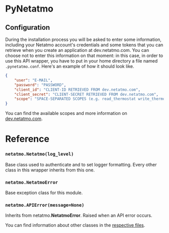 # PyNetatmo

## Configuration
During the installation process you will be asked to enter some information, including your Netatmo account's credentials and some tokens that you can retrieve when you create an application at dev.netatmo.com.
You can choose not to enter this information on that moment: in this case, in order to use this API wrapper, you have to put in your home directory a file named `.pynetatmo.conf`. Here's an example of how it should look like.
``` json
{
    "user": "E-MAIL",
    "password": "PASSWORD",
    "client_id": "CLIENT-ID RETRIEVED FROM dev.netatmo.com",
    "client_secret": "CLIENT-SECRET RETRIEVED FROM dev.netatmo.com",
    "scope": "SPACE-SEPARATED SCOPES (e.g. read_thermostat write_thermostat')"
}
```
You can find the available scopes and more information on [dev.netatmo.com](https://dev.netatmo.com/dev/resources/technical/reference/smarthomeapi).

# Reference

### `netatmo.Netatmo(log_level)`
Base class used to authenticate and to set logger formatting. Every other class in this wrapper inherits from this one.

### `netatmo.NetatmoError`
Base exception class for this module.

### `netatmo.APIError(message=None)`
Inherits from netatmo.**NetatmoError**. Raised when an API error occurs.

You can find information about other classes in the [respective files](https://github.com/fabiocody/PyNetatmo/tree/master/docs).
